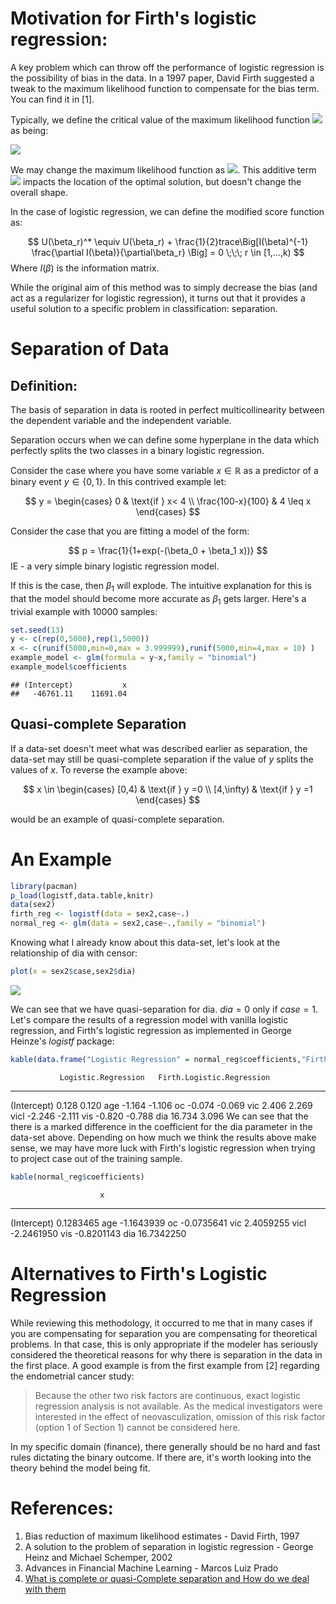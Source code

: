 # Motivation for Firth's logistic regression:

A key problem which can throw off the performance of logistic regression is the possibility of bias in the data.  In a 1997 paper, David Firth suggested a tweak to the maximum likelihood function to compensate for the bias term. You can find it in [1]. 

Typically, we define the critical value of the maximum likelihood function <img src="http://latex.codecogs.com/gif.latex? l" border="0"/> as being:

<img src="http://latex.codecogs.com/gif.latex?\nabla l  = U(\theta) = 0" border="0"/>

We may change the maximum likelihood function as <img src="http://latex.codecogs.com/gif.latex?U(\theta) = l'(\theta) = t - K(\theta)" border="0"/>. This additive term <img src="http://latex.codecogs.com/gif.latex? t" border="0"/> impacts the location of the optimal solution, but doesn't change the overall shape.

In the case of logistic regression, we can define the modified score function as:

$$ U(\beta_r)^* \equiv U(\beta_r) + \frac{1}{2}trace\Big[I(\beta)^{-1}  \frac{\partial I(\beta)}{\partial\beta_r} \Big] = 0 \;\;\; r \in [1,...,k)  $$ 
Where $I(\beta)$ is the information matrix.

While the original aim of this method was to simply decrease the bias (and act as a regularizer for logistic regression), it turns out that it provides a useful solution to a specific problem in classification: separation. 

# Separation of Data

## Definition:
The basis of separation in data is rooted in perfect multicollinearity between the dependent variable and the independent variable.

Separation occurs when we can define some hyperplane in the data which perfectly splits the two classes in a binary logistic regression. 

Consider the case where you have some variable $x \in \mathbb{R}$ as a predictor of a binary event $y \in \{0,1\}$. In this contrived example let:

$$ y =  \begin{cases} 
      0 & \text{if } x< 4 \\
      \frac{100-x}{100} & 4 \leq x 
   \end{cases}
 $$

Consider the case that you are fitting a model of the form:


$$ p = \frac{1}{1+exp(-(\beta_0 + \beta_1 x))} $$
IE - a very simple binary logistic regression model.

If this is the case, then $\beta_1$ will explode. The intuitive explanation for this is that the model should become more accurate as $\beta_1$ gets larger. Here's a trivial example with 10000 samples:


```r
set.seed(13)
y <- c(rep(0,5000),rep(1,5000))
x <- c(runif(5000,min=0,max = 3.999999),runif(5000,min=4,max = 10) )
example_model <- glm(formula = y~x,family = "binomial")
example_model$coefficients
```

```
## (Intercept)           x 
##   -46761.11    11691.04
```

## Quasi-complete Separation


If a data-set doesn't meet what was described earlier as separation, the data-set may still be quasi-complete separation if the value of $y$ splits the values of $x$. To reverse the example above:

$$ x \in  \begin{cases} 
      [0,4) & \text{if } y =0 \\
      [4,\infty) & \text{if } y =1   
   \end{cases}
 $$

would be an example of quasi-complete separation.


# An Example



```r
library(pacman)
p_load(logistf,data.table,knitr)
data(sex2)
firth_reg <- logistf(data = sex2,case~.)
normal_reg <- glm(data = sex2,case~.,family = "binomial")
```

Knowing what I already know about this data-set, let's look at the relationship of dia with censor:


```r
plot(x = sex2$case,sex2$dia)
```

![](2020-03-14-Firth_s_Logistic_Regression_files/figure-html/unnamed-chunk-3-1.png)<!-- -->

We can see that we have quasi-separation for dia. $dia =0$ only if $case = 1$. Let's compare the results of a regression model with vanilla logistic regression, and Firth's logistic regression as implemented in George Heinze's *logistf* package:


```r
kable(data.frame("Logistic Regression" = normal_reg$coefficients,"Firth Logistic Regression" = firth_reg$coefficients),digits = 3)
```

               Logistic.Regression   Firth.Logistic.Regression
------------  --------------------  --------------------------
(Intercept)                  0.128                       0.120
age                         -1.164                      -1.106
oc                          -0.074                      -0.069
vic                          2.406                       2.269
vicl                        -2.246                      -2.111
vis                         -0.820                      -0.788
dia                         16.734                       3.096
We can see that the there is a marked difference in the coefficient for the dia parameter in the data-set above. Depending on how much we think the results above make sense, we may have more luck with Firth's logistic regression when trying to project case out of the training sample.


```r
kable(normal_reg$coefficients)
```

                        x
------------  -----------
(Intercept)     0.1283465
age            -1.1643939
oc             -0.0735641
vic             2.4059255
vicl           -2.2461950
vis            -0.8201143
dia            16.7342250

# Alternatives to Firth's Logistic Regression

While reviewing this methodology, it occurred to me that in many cases if you are compensating for separation you are compensating for theoretical problems. In that case, this is only appropriate if the modeler has seriously considered the theoretical reasons for why there is separation in the data in the first place. A good example is from the first example from [2] regarding the endometrial cancer study:

> Because the other two risk factors are continuous, exact logistic regression analysis is not available. As the medical investigators were interested in the effect of neovasculization, omission of this risk factor (option 1 of Section 1) cannot be considered here. 

In my specific domain (finance), there generally should be no hard and fast rules dictating the binary outcome. If there are, it's worth looking into the theory behind the model being fit.

# References:
1. Bias reduction of maximum likelihood estimates - David Firth, 1997
2. A solution to the problem of separation in logistic regression - George Heinz and Michael Schemper, 2002
3. Advances in Financial Machine Learning - Marcos Luiz Prado
4. [What is complete or quasi-Complete separation and How do we deal with them ](https://stats.idre.ucla.edu/other/mult-pkg/faq/general/faqwhat-is-complete-or-quasi-complete-separation-in-logisticprobit-regression-and-how-do-we-deal-with-them/)





